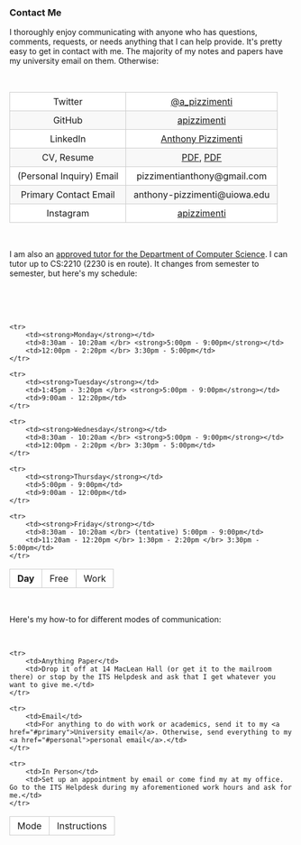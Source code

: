 ### Contact Me

I thoroughly enjoy communicating with anyone who has questions, comments, requests, or needs anything that
I can help provide. It's pretty easy to get in contact with me. The majority of my notes and papers have my university
email on them. Otherwise:

</br>

<style>

	span {
		height: 10px;
	}
	
	table {
  		padding: 0;
  		margin-left: auto;
  		margin-right: auto;
  	}
  	
  	table tr {
    	border-top: 1px solid #cccccc;
    	background-color: white;
    	margin: 0;
    	padding: 0;
    }
    
    table tr:nth-child(2n) {
      	background-color: #f8f8f8;
    }
    
    table tr th {
 	  	font-weight: bold;
   		border: 1px solid #cccccc;
      	text-align: center;
      	margin: 0;
      	padding: 6px 13px;
    }
    
    table tr td {
      	border: 1px solid #cccccc;
     	text-align: center;
      	margin: 0;
      	padding: 6px 13px;
    }
    
    table tr th :first-child, table tr td :first-child {
     	margin-top: 0;
    }
    
    table tr th :last-child, table tr td :last-child {
		margin-bottom: 0;
	}
</style>

<table>
    <tr>
        <td>Twitter</td>
        <td><a href=https://twitter.com/a_pizzimenti>@a_pizzimenti</a></td>
    </tr>
    <tr>
        <td>GitHub</td>
        <td><a href=https://github.com/apizzimenti>apizzimenti</a></td>
    </tr>
    <tr>
        <td>LinkedIn</td>
        <td><a href=https://www.linkedin.com/in/anthony-pizzimenti>Anthony Pizzimenti</a></td>
    </tr>
    <tr>
        <td>CV, Resume</td>
        <td><a href=https://www.dropbox.com/s/t40jdqz0sqo7h35/CV.pdf?dl=0>PDF</a>, <a href=https://www.dropbox.com/s/z9pf0tlebfatpsn/Resume.pdf?dl=0>PDF</a></td>
    </tr>
    <tr>
        <td><a name="personal">(Personal Inquiry) Email</a></td>
        <td>pizzimentianthony@gmail.com</td>
    </tr>
    <tr>
        <td><a name="primary">Primary Contact Email</a></td>
        <td>anthony-pizzimenti@uiowa.edu</td>
    </tr>
    <tr>
        <td>Instagram</td>
        <td><a href=https://www.instagram.com/apizzimenti>apizzimenti</a></td>
    </tr>
<table>

</br>

I am also an [approved tutor for the Department of Computer Science](https://cs.uiowa.edu/resources/approved-tutors). I can tutor up to CS:2210 (2230 is en route). It changes from semester to semester, but here's my schedule:

</br>
</br>

<table>
	<thead>
		<tr>
			<td><strong>Day</strong></td>
			<td>Free</td>
			<td>Work</td>
		</tr>
	</thead>
	
	<tr>
		<td><strong>Monday</strong></td>
		<td>8:30am - 10:20am </br> <strong>5:00pm - 9:00pm</strong></td>
		<td>12:00pm - 2:20pm </br> 3:30pm - 5:00pm</td>
	</tr>
	
	<tr>
		<td><strong>Tuesday</strong></td>
		<td>1:45pm - 3:20pm </br> <strong>5:00pm - 9:00pm</strong></td>
		<td>9:00am - 12:20pm</td>
	</tr>
	
	<tr>
		<td><strong>Wednesday</strong></td>
		<td>8:30am - 10:20am </br> <strong>5:00pm - 9:00pm</strong></td>
		<td>12:00pm - 2:20pm </br> 3:30pm - 5:00pm</td>
	</tr>
	
	<tr>
		<td><strong>Thursday</strong></td>
		<td>5:00pm - 9:00pm</td>
		<td>9:00am - 12:00pm</td>
	</tr>
	
	<tr>
		<td><strong>Friday</strong></td>
		<td>8:30am - 10:20am </br> (tentative) 5:00pm - 9:00pm</td>
		<td>11:20am - 12:20pm </br> 1:30pm - 2:20pm </br> 3:30pm - 5:00pm</td>
	</tr>
</table>

</br>

Here's my how-to for different modes of communication:


</br>

<table>
	<thead>
		<tr>
			<td>Mode</td>
			<td>Instructions</td>
		</tr>
	</thead>
	
	<tr>
		<td>Anything Paper</td>
		<td>Drop it off at 14 MacLean Hall (or get it to the mailroom there) or stop by the ITS Helpdesk and ask that I get whatever you want to give me.</td>
	</tr>
	
	<tr>
		<td>Email</td>
		<td>For anything to do with work or academics, send it to my <a href="#primary">University email</a>. Otherwise, send everything to my <a href="#personal">personal email</a>.</td>
	</tr>
	
	<tr>
		<td>In Person</td>
		<td>Set up an appointment by email or come find my at my office. Go to the ITS Helpdesk during my aforementioned work hours and ask for me.</td>
	</tr>
</table>

</br>